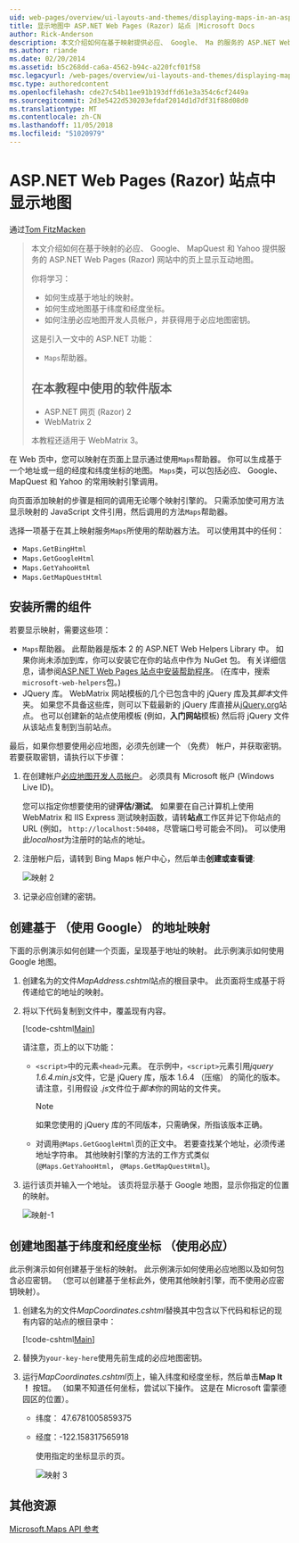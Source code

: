 ```yaml
---
uid: web-pages/overview/ui-layouts-and-themes/displaying-maps-in-an-aspnet-web-pages-site
title: 显示地图中 ASP.NET Web Pages (Razor) 站点 |Microsoft Docs
author: Rick-Anderson
description: 本文介绍如何在基于映射提供必应、 Google、 Ma 的服务的 ASP.NET Web Pages (Razor) 网站中的页面上显示互动地图...
ms.author: riande
ms.date: 02/20/2014
ms.assetid: b5c268dd-ca6a-4562-b94c-a220fcf01f58
msc.legacyurl: /web-pages/overview/ui-layouts-and-themes/displaying-maps-in-an-aspnet-web-pages-site
msc.type: authoredcontent
ms.openlocfilehash: cde27c54b11ee91b193dffd61e3a354c6cf2449a
ms.sourcegitcommit: 2d3e5422d530203efdaf2014d1d7df31f88d08d0
ms.translationtype: MT
ms.contentlocale: zh-CN
ms.lasthandoff: 11/05/2018
ms.locfileid: "51020979"
---
```

<a name="displaying-maps-in-an-aspnet-web-pages-razor-site"></a>ASP.NET Web Pages (Razor) 站点中显示地图
====================
通过[Tom FitzMacken](https://github.com/tfitzmac)

> 本文介绍如何在基于映射的必应、 Google、 MapQuest 和 Yahoo 提供服务的 ASP.NET Web Pages (Razor) 网站中的页上显示互动地图。
> 
> 你将学习：
> 
> - 如何生成基于地址的映射。
> - 如何生成地图基于纬度和经度坐标。
> - 如何注册必应地图开发人员帐户，并获得用于必应地图密钥。
> 
> 这是引入一文中的 ASP.NET 功能：
> 
> - `Maps`帮助器。
>   
> 
> ## <a name="software-versions-used-in-the-tutorial"></a>在本教程中使用的软件版本
> 
> 
> - ASP.NET 网页 (Razor) 2
> - WebMatrix 2
>   
> 
> 本教程还适用于 WebMatrix 3。


在 Web 页中，您可以映射在页面上显示通过使用`Maps`帮助器。 你可以生成基于一个地址或一组的经度和纬度坐标的地图。 `Maps`类，可以包括必应、 Google、 MapQuest 和 Yahoo 的常用映射引擎调用。

向页面添加映射的步骤是相同的调用无论哪个映射引擎的。 只需添加使可用方法显示映射的 JavaScript 文件引用，然后调用的方法`Maps`帮助器。

选择一项基于在其上映射服务`Maps`所使用的帮助器方法。 可以使用其中的任何：

- `Maps.GetBingHtml`
- `Maps.GetGoogleHtml`
- `Maps.GetYahooHtml`
- `Maps.GetMapQuestHtml`

## <a name="installing-the-pieces-you-need"></a>安装所需的组件

若要显示映射，需要这些项：

- `Maps`帮助器。 此帮助器是版本 2 的 ASP.NET Web Helpers Library 中。 如果你尚未添加到库，你可以安装它在你的站点中作为 NuGet 包。 有关详细信息，请参阅[ASP.NET Web Pages 站点中安装帮助程序](https://go.microsoft.com/fwlink/?LinkId=252372)。 (在库中，搜索`microsoft-web-helpers`包。)
- JQuery 库。 WebMatrix 网站模板的几个已包含中的 jQuery 库及其*脚本*文件夹。 如果您不具备这些库，则可以下载最新的 jQuery 库直接从[jQuery.org](http://jQuery.org)站点。 也可以创建新的站点使用模板 (例如，**入门网站**模板) 然后将 jQuery 文件从该站点复制到当前站点。

最后，如果你想要使用必应地图，必须先创建一个 （免费） 帐户，并获取密钥。 若要获取密钥，请执行以下步骤：

1. 在创建帐户[必应地图开发人员帐户](https://www.microsoft.com/maps/developers/web.aspx)。 必须具有 Microsoft 帐户 (Windows Live ID)。

    您可以指定你想要使用的键**评估/测试**。 如果要在自己计算机上使用 WebMatrix 和 IIS Express 测试映射函数，请转**站点**工作区并记下你站点的 URL (例如， `http://localhost:50408`，尽管端口号可能会不同)。 可以使用此*localhost*为注册时的站点的地址。
2. 注册帐户后，请转到 Bing Maps 帐户中心，然后单击**创建或查看键**:

    ![映射 2](displaying-maps-in-an-aspnet-web-pages-site/_static/image1.png)
3. 记录必应创建的密钥。

## <a name="creating-a-map-based-on-an-address-using-google"></a>创建基于 （使用 Google） 的地址映射

下面的示例演示如何创建一个页面，呈现基于地址的映射。 此示例演示如何使用 Google 地图。

1. 创建名为的文件*MapAddress.cshtml*站点的根目录中。 此页面将生成基于将传递给它的地址的映射。
2. 将以下代码复制到文件中，覆盖现有内容。

    [!code-cshtml[Main](displaying-maps-in-an-aspnet-web-pages-site/samples/sample1.cshtml)]

    请注意，页上的以下功能：

    - `<script>`中的元素`<head>`元素。 在示例中，`<script>`元素引用*jquery 1.6.4.min.js*文件，它是 jQuery 库，版本 1.6.4 （压缩） 的简化的版本。 请注意，引用假设 *.js*文件位于*脚本*你的网站的文件夹。 

        > [!NOTE]
        > 如果您使用的 jQuery 库的不同版本，只需确保，所指该版本正确。
    - 对调用`@Maps.GetGoogleHtml`页的正文中。 若要查找某个地址，必须传递地址字符串。 其他映射引擎的方法的工作方式类似 (`@Maps.GetYahooHtml`， `@Maps.GetMapQuestHtml`)。
3. 运行该页并输入一个地址。 该页将显示基于 Google 地图，显示你指定的位置的映射。

     ![映射-1](displaying-maps-in-an-aspnet-web-pages-site/_static/image2.png)

## <a name="creating-a-map-based-on-latitude-and-longitude-coordinates-using-bing"></a>创建地图基于纬度和经度坐标 （使用必应）

此示例演示如何创建基于坐标的映射。 此示例演示如何使用必应地图以及如何包含必应密钥。 （您可以创建基于坐标此外，使用其他映射引擎，而不使用必应密钥映射）。

1. 创建名为的文件*MapCoordinates.cshtml*替换其中包含以下代码和标记的现有内容的站点的根目录中：

    [!code-cshtml[Main](displaying-maps-in-an-aspnet-web-pages-site/samples/sample2.cshtml)]
2. 替换为`your-key-here`使用先前生成的必应地图密钥。
3. 运行*MapCoordinates.cshtml*页上，输入纬度和经度坐标，然后单击**Map It ！** 按钮。 （如果不知道任何坐标，尝试以下操作。 这是在 Microsoft 雷蒙德园区的位置）。

   - 纬度： 47.6781005859375
   - 经度：-122.158317565918

     使用指定的坐标显示的页。

     ![映射 3](displaying-maps-in-an-aspnet-web-pages-site/_static/image3.png)

<a id="Additional_Resources"></a>
## <a name="additional-resources"></a>其他资源


[Microsoft.Maps API 参考](https://msdn.microsoft.com/library/gg427611.aspx)
